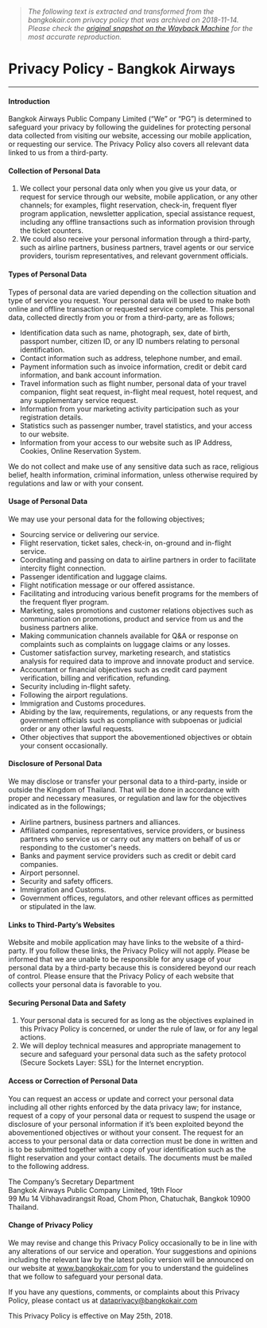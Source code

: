 > *The following text is extracted and transformed from the bangkokair.com privacy policy that was archived on 2018-11-14. Please check the [original snapshot on the Wayback Machine](https://web.archive.org/web/20181114123559id_/http%3A//www.bangkokair.com/privacy-policy) for the most accurate reproduction.*

# Privacy Policy - Bangkok Airways

* * *

#### Introduction

Bangkok Airways Public Company Limited (“We” or “PG”) is determined to safeguard your privacy by following the guidelines for protecting personal data collected from visiting our website, accessing our mobile application, or requesting our service. The Privacy Policy also covers all relevant data linked to us from a third-party.

#### Collection of Personal Data

  1. We collect your personal data only when you give us your data, or request for service through our website, mobile application, or any other channels; for examples, flight reservation, check-in, frequent flyer program application, newsletter application, special assistance request, including any offline transactions such as information provision through the ticket counters.
  2. We could also receive your personal information through a third-party, such as airline partners, business partners, travel agents or our service providers, tourism representatives, and relevant government officials.



#### Types of Personal Data

Types of personal data are varied depending on the collection situation and type of service you request. Your personal data will be used to make both online and offline transaction or requested service complete. This personal data, collected directly from you or from a third-party, are as follows;

  * Identification data such as name, photograph, sex, date of birth, passport number, citizen ID, or any ID numbers relating to personal identification.
  * Contact information such as address, telephone number, and email.
  * Payment information such as invoice information, credit or debit card information, and bank account information.
  * Travel information such as flight number, personal data of your travel companion, flight seat request, in-flight meal request, hotel request, and any supplementary service request.
  * Information from your marketing activity participation such as your registration details.
  * Statistics such as passenger number, travel statistics, and your access to our website.
  * Information from your access to our website such as IP Address, Cookies, Online Reservation System.



We do not collect and make use of any sensitive data such as race, religious belief, health information, criminal information, unless otherwise required by regulations and law or with your consent.

#### Usage of Personal Data

We may use your personal data for the following objectives;

  * Sourcing service or delivering our service.
  * Flight reservation, ticket sales, check-in, on-ground and in-flight service.
  * Coordinating and passing on data to airline partners in order to facilitate intercity flight connection.
  * Passenger identification and luggage claims.
  * Flight notification message or our offered assistance.
  * Facilitating and introducing various benefit programs for the members of the frequent flyer program.
  * Marketing, sales promotions and customer relations objectives such as communication on promotions, product and service from us and the business partners alike.
  * Making communication channels available for Q&A or response on complaints such as complaints on luggage claims or any losses.
  * Customer satisfaction survey, marketing research, and statistics analysis for required data to improve and innovate product and service.
  * Accountant or financial objectives such as credit card payment verification, billing and verification, refunding.
  * Security including in-flight safety.
  * Following the airport regulations.
  * Immigration and Customs procedures.
  * Abiding by the law, requirements, regulations, or any requests from the government officials such as compliance with subpoenas or judicial order or any other lawful requests.
  * Other objectives that support the abovementioned objectives or obtain your consent occasionally.



#### Disclosure of Personal Data

We may disclose or transfer your personal data to a third-party, inside or outside the Kingdom of Thailand. That will be done in accordance with proper and necessary measures, or regulation and law for the objectives indicated as in the followings;

  * Airline partners, business partners and alliances.
  * Affiliated companies, representatives, service providers, or business partners who service us or carry out any matters on behalf of us or responding to the customer's needs.
  * Banks and payment service providers such as credit or debit card companies.
  * Airport personnel.
  * Security and safety officers.
  * Immigration and Customs.
  * Government offices, regulators, and other relevant offices as permitted or stipulated in the law.



#### Links to Third-Party’s Websites

Website and mobile application may have links to the website of a third-party. If you follow these links, the Privacy Policy will not apply. Please be informed that we are unable to be responsible for any usage of your personal data by a third-party because this is considered beyond our reach of control. Please ensure that the Privacy Policy of each website that collects your personal data is favorable to you.

#### Securing Personal Data and Safety

  1. Your personal data is secured for as long as the objectives explained in this Privacy Policy is concerned, or under the rule of law, or for any legal actions.
  2. We will deploy technical measures and appropriate management to secure and safeguard your personal data such as the safety protocol (Secure Sockets Layer: SSL) for the Internet encryption.



#### Access or Correction of Personal Data

You can request an access or update and correct your personal data including all other rights enforced by the data privacy law; for instance, request of a copy of your personal data or request to suspend the usage or disclosure of your personal information if it’s been exploited beyond the abovementioned objectives or without your consent. The request for an access to your personal data or data correction must be done in written and is to be submitted together with a copy of your identification such as the flight reservation and your contact details. The documents must be mailed to the following address.

The Company’s Secretary Department  
Bangkok Airways Public Company Limited, 19th Floor  
99 Mu 14 Vibhavadirangsit Road, Chom Phon, Chatuchak, Bangkok 10900 Thailand.

#### Change of Privacy Policy

We may revise and change this Privacy Policy occasionally to be in line with any alterations of our service and operation. Your suggestions and opinions including the relevant law by the latest policy version will be announced on our website at www.bangkokair.com for you to understand the guidelines that we follow to safeguard your personal data.

If you have any questions, comments, or complaints about this Privacy Policy, please contact us at [dataprivacy@bangkokair.com](mailto:dataprivacy@bangkokair.com)

This Privacy Policy is effective on May 25th, 2018.
